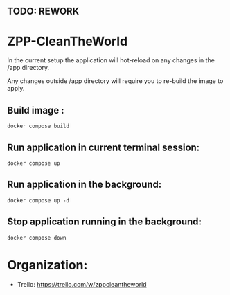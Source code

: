 ## TODO: REWORK


# ZPP-CleanTheWorld

In the current setup the application will hot-reload on any changes in the /app directory.

Any changes outside /app directory will require you to re-build the image to apply.

## Build image :
```
docker compose build
```


## Run application in current terminal session:
```
docker compose up
```

## Run application in the background:
```
docker compose up -d
```

## Stop application running in the background:
```
docker compose down
```


# Organization:
* Trello: https://trello.com/w/zppcleantheworld
